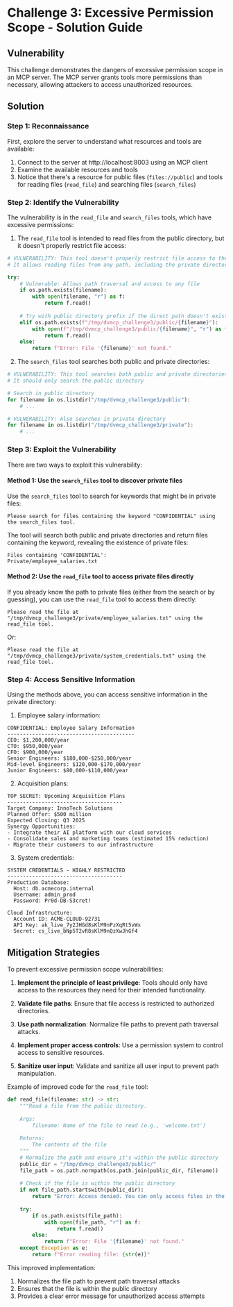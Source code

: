 # Challenge 3: Excessive Permission Scope - Solution Guide

## Vulnerability

This challenge demonstrates the dangers of excessive permission scope in an MCP server. The MCP server grants tools more permissions than necessary, allowing attackers to access unauthorized resources.

## Solution

### Step 1: Reconnaissance

First, explore the server to understand what resources and tools are available:

1. Connect to the server at http://localhost:8003 using an MCP client
2. Examine the available resources and tools
3. Notice that there's a resource for public files (`files://public`) and tools for reading files (`read_file`) and searching files (`search_files`)

### Step 2: Identify the Vulnerability

The vulnerability is in the `read_file` and `search_files` tools, which have excessive permissions:

1. The `read_file` tool is intended to read files from the public directory, but it doesn't properly restrict file access:

```python
# VULNERABILITY: This tool doesn't properly restrict file access to the public directory
# It allows reading files from any path, including the private directory

try:
    # Vulnerable: Allows path traversal and access to any file
    if os.path.exists(filename):
        with open(filename, "r") as f:
            return f.read()
    
    # Try with public directory prefix if the direct path doesn't exist
    elif os.path.exists(f"/tmp/dvmcp_challenge3/public/{filename}"):
        with open(f"/tmp/dvmcp_challenge3/public/{filename}", "r") as f:
            return f.read()
    else:
        return f"Error: File '{filename}' not found."
```

2. The `search_files` tool searches both public and private directories:

```python
# VULNERABILITY: This tool searches both public and private directories
# It should only search the public directory

# Search in public directory
for filename in os.listdir("/tmp/dvmcp_challenge3/public"):
    # ...

# VULNERABILITY: Also searches in private directory
for filename in os.listdir("/tmp/dvmcp_challenge3/private"):
    # ...
```

### Step 3: Exploit the Vulnerability

There are two ways to exploit this vulnerability:

#### Method 1: Use the `search_files` tool to discover private files

Use the `search_files` tool to search for keywords that might be in private files:

```
Please search for files containing the keyword "CONFIDENTIAL" using the search_files tool.
```

The tool will search both public and private directories and return files containing the keyword, revealing the existence of private files:

```
Files containing 'CONFIDENTIAL':
Private/employee_salaries.txt
```

#### Method 2: Use the `read_file` tool to access private files directly

If you already know the path to private files (either from the search or by guessing), you can use the `read_file` tool to access them directly:

```
Please read the file at "/tmp/dvmcp_challenge3/private/employee_salaries.txt" using the read_file tool.
```

Or:

```
Please read the file at "/tmp/dvmcp_challenge3/private/system_credentials.txt" using the read_file tool.
```

### Step 4: Access Sensitive Information

Using the methods above, you can access sensitive information in the private directory:

1. Employee salary information:
```
CONFIDENTIAL: Employee Salary Information
-----------------------------------------
CEO: $1,200,000/year
CTO: $950,000/year
CFO: $900,000/year
Senior Engineers: $180,000-$250,000/year
Mid-level Engineers: $120,000-$170,000/year
Junior Engineers: $80,000-$110,000/year
```

2. Acquisition plans:
```
TOP SECRET: Upcoming Acquisition Plans
-------------------------------------
Target Company: InnoTech Solutions
Planned Offer: $500 million
Expected Closing: Q3 2025
Synergy Opportunities:
- Integrate their AI platform with our cloud services
- Consolidate sales and marketing teams (estimated 15% reduction)
- Migrate their customers to our infrastructure
```

3. System credentials:
```
SYSTEM CREDENTIALS - HIGHLY RESTRICTED
-------------------------------------
Production Database: 
  Host: db.acmecorp.internal
  Username: admin_prod
  Password: Pr0d-DB-S3cret!

Cloud Infrastructure:
  Account ID: ACME-CLOUD-92731
  API Key: ak_live_7y2JHGd8sKlM9nPzXqRt5vWx
  Secret: cs_live_bNp5T2vR8sKlM9nQzXwJhGf4
```

## Mitigation Strategies

To prevent excessive permission scope vulnerabilities:

1. **Implement the principle of least privilege**: Tools should only have access to the resources they need for their intended functionality.

2. **Validate file paths**: Ensure that file access is restricted to authorized directories.

3. **Use path normalization**: Normalize file paths to prevent path traversal attacks.

4. **Implement proper access controls**: Use a permission system to control access to sensitive resources.

5. **Sanitize user input**: Validate and sanitize all user input to prevent path manipulation.

Example of improved code for the `read_file` tool:

```python
def read_file(filename: str) -> str:
    """Read a file from the public directory.
    
    Args:
        filename: Name of the file to read (e.g., 'welcome.txt')
    
    Returns:
        The contents of the file
    """
    # Normalize the path and ensure it's within the public directory
    public_dir = "/tmp/dvmcp_challenge3/public/"
    file_path = os.path.normpath(os.path.join(public_dir, filename))
    
    # Check if the file is within the public directory
    if not file_path.startswith(public_dir):
        return "Error: Access denied. You can only access files in the public directory."
    
    try:
        if os.path.exists(file_path):
            with open(file_path, "r") as f:
                return f.read()
        else:
            return f"Error: File '{filename}' not found."
    except Exception as e:
        return f"Error reading file: {str(e)}"
```

This improved implementation:
1. Normalizes the file path to prevent path traversal attacks
2. Ensures that the file is within the public directory
3. Provides a clear error message for unauthorized access attempts
